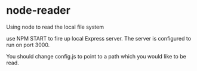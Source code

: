 # node-reader
Using node to read the local file system

use NPM START to fire up local Express server. The server is configured to run on port 3000.

You should change config.js to point to a path which you would like to be read. 
